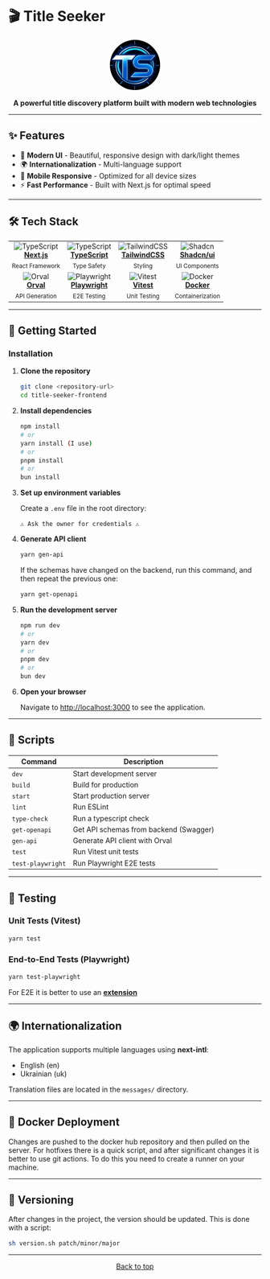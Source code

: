 # 🎬 Title Seeker

<div id="title-seeker" align="center">
  <img src="public/static/logo.webp" alt="Title Seeker Logo" width="100" height="100" style="border-radius: 50%;">

**A powerful title discovery platform built with modern web technologies**

</div>

---

## ✨ Features

- 🎨 **Modern UI** - Beautiful, responsive design with dark/light themes
- 🌍 **Internationalization** - Multi-language support
- 📱 **Mobile Responsive** - Optimized for all device sizes
- ⚡ **Fast Performance** - Built with Next.js for optimal speed

---

## 🛠️ Tech Stack

<table>
  <tr>
    <td align="center">
      <img src="https://camo.githubusercontent.com/c3635f27439ecdbf20e3cbf969c156f4040f10a0c8c836cf307d916dd8f806d4/68747470733a2f2f6173736574732e76657263656c2e636f6d2f696d6167652f75706c6f61642f76313636323133303535392f6e6578746a732f49636f6e5f6461726b5f6261636b67726f756e642e706e67" width="32" height="32" alt="TypeScript">
      <br><strong><a href="https://nextjs.org/" target="_blank">Next.js</a></strong>
      <br><sub>React Framework</sub>
    </td>
    <td align="center">
      <img src="https://www.typescriptlang.org/favicon-32x32.png" width="32" height="32" alt="TypeScript">
      <br><strong><a href="https://www.typescriptlang.org/" target="_blank">TypeScript</a></strong>
      <br><sub>Type Safety</sub>
    </td>
    <td align="center">
      <img src="https://tailwindcss.com/favicons/favicon-32x32.png" width="32" height="32" alt="TailwindCSS">
      <br><strong><a href="https://tailwindcss.com/" target="_blank">TailwindCSS</a></strong>
      <br><sub>Styling</sub>
    </td>
    <td align="center">
      <img src="https://ui.shadcn.com/favicon.ico" width="32" height="32" alt="Shadcn">
      <br><strong><a href="https://ui.shadcn.com/" target="_blank">Shadcn/ui</a></strong>
      <br><sub>UI Components</sub>
    </td>

  </tr>
  <tr>
    <td align="center">
      <img src="https://orval.dev/images/emblem.svg" width="32" height="32" alt="Orval">
      <br><strong><a href="https://orval.dev/" target="_blank">Orval</a></strong>
      <br><sub>API Generation</sub>
    </td>
    <td align="center">
      <img src="https://playwright.dev/img/playwright-logo.svg" width="32" height="32" alt="Playwright">
      <br><strong><a href="https://playwright.dev/" target="_blank">Playwright</a></strong>
      <br><sub>E2E Testing</sub>
    </td>
    <td align="center">
      <img src="https://vitest.dev/favicon.ico" width="32" height="32" alt="Vitest">
      <br><strong><a href="https://vitest.dev/" target="_blank">Vitest</a></strong>
      <br><sub>Unit Testing</sub>
    </td>
    <td align="center">
      <img src="https://www.docker.com/favicon.ico" width="32" height="32" alt="Docker">
      <br><strong><a href="https://www.docker.com/" target="_blank">Docker</a></strong>
      <br><sub>Containerization</sub>
    </td>
  </tr>
</table>

---

## 🚀 Getting Started

### Installation

1. **Clone the repository**

   ```bash
   git clone <repository-url>
   cd title-seeker-frontend
   ```

2. **Install dependencies**

   ```bash
   npm install
   # or
   yarn install (I use)
   # or
   pnpm install
   # or
   bun install
   ```

3. **Set up environment variables**

   Create a `.env` file in the root directory:

   ```env
   ⚠️ Ask the owner for credentials ⚠️
   ```

4. **Generate API client**

   ```bash
   yarn gen-api
   ```

   If the schemas have changed on the backend, run this command, and then repeat the previous one:

   ```bash
   yarn get-openapi
   ```

5. **Run the development server**

   ```bash
   npm run dev
   # or
   yarn dev
   # or
   pnpm dev
   # or
   bun dev
   ```

6. **Open your browser**

   Navigate to [http://localhost:3000](http://localhost:3000) to see the application.

---

## 📝 Scripts

| Command           | Description                            |
| ----------------- | -------------------------------------- |
| `dev`             | Start development server               |
| `build`           | Build for production                   |
| `start`           | Start production server                |
| `lint`            | Run ESLint                             |
| `type-check`      | Run a typescript check                 |
| `get-openapi`     | Get API schemas from backend (Swagger) |
| `gen-api`         | Generate API client with Orval         |
| `test`            | Run Vitest unit tests                  |
| `test-playwright` | Run Playwright E2E tests               |

---

## 🧪 Testing

### Unit Tests (Vitest)

```bash
yarn test
```

### End-to-End Tests (Playwright)

```bash
yarn test-playwright
```

For E2E it is better to use an <strong><a href="https://marketplace.visualstudio.com/items?itemName=ms-playwright.playwright" target="_blank">extension</a></strong>

---

## 🌍 Internationalization

The application supports multiple languages using **next-intl**:

- English (en)
- Ukrainian (uk)

Translation files are located in the `messages/` directory.

---

## 🐳 Docker Deployment

Changes are pushed to the docker hub repository and then pulled on the server.
For hotfixes there is a quick script, and after significant changes it is better to use git actions. To do this you need to create a runner on your machine.

---

## 🔢 Versioning

After changes in the project, the version should be updated. This is done with a script:

```bash
sh version.sh patch/minor/major
```

---

<div align="center">
  <p>
    <a href="#title-seeker">Back to top</a>
  </p>
</div>
